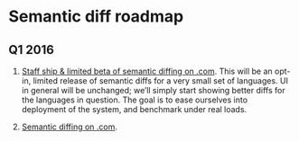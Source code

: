 # Semantic diff roadmap

## Q1 2016

1. [Staff ship & limited beta of semantic diffing on .com](https://github.com/github/semantic-diff/milestones/Staff%20Ship). This will be an opt-in, limited release of semantic diffs for a very small set of languages. UI in general will be unchanged; we’ll simply start showing better diffs for the languages in question. The goal is to ease ourselves into deployment of the system, and benchmark under real loads.

2. [Semantic diffing on .com](https://github.com/github/semantic-diff/milestones/Dot%20Calm).
